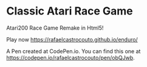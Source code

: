 # Classic Atari Race Game 

Atari200 Race Game Remake in Html5!

Play now https://rafaelcastrocouto.github.io/enduro/

A Pen created at CodePen.io. You can find this one at https://codepen.io/rafaelcastrocouto/pen/obQJwb.

 
